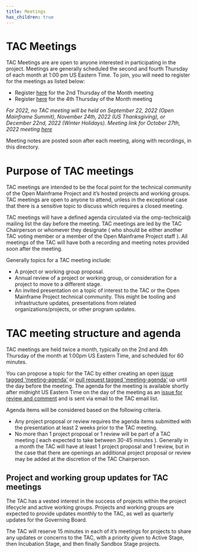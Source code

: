 ```yaml
---
title: Meetings
has_children: true
---
```


# TAC Meetings

TAC Meetings are are open to anyone interested in participating in the project. Meetings are generally scheduled the second and fourth Thursday of each month at 1:00 pm US Eastern Time. To join, you will need to register for the meetings as listed below:

- Register [here](https://zoom-lfx.platform.linuxfoundation.org/meeting/91496599232) for the 2nd Thursday of the Month meeting
- Register [here](https://zoom-lfx.platform.linuxfoundation.org/meeting/93630303264) for the 4th Thursday of the Month meeting

_For 2022, no TAC meeting will be held on September 22, 2022 (Open Mainframe Summit), November 24th, 2022 (US Thanksgiving), or December 22nd, 2022 (Winter Holidays). Meeting link for October 27th, 2022 meeting [here](https://zoom-lfx.platform.linuxfoundation.org/meeting/95116979391)_

Meeting notes are posted soon after each meeting, along with recordings, in this directory.

# Purpose of TAC meetings

TAC meetings are intended to be the focal point for the technical community of the Open Mainframe Project and it’s hosted projects and working groups. TAC meetings are open to anyone to attend, unless in the exceptional case that there is a sensitive topic to discuss which requires a closed meeting.

TAC meetings will have a defined agenda circulated via the omp-technical@ mailing list the day before the meeting. TAC meetings are led by the TAC Chairperson or whomever they designate ( who should be either another TAC voting member or a member of the Open Mainframe Project staff ). All meetings of the TAC will have both a recording and meeting notes provided soon after the meeting.

Generally topics for a TAC meeting include:

*   A project or working group proposal.
*   Annual review of a project or working group, or consideration for a project to move to a different stage.
*   An invited presentation on a topic of interest to the TAC or the Open Mainframe Project technical community. This might be tooling and infrastructure updates, presentations from related organizations/projects, or other program updates.

# TAC meeting structure and agenda

TAC meetings are held twice a month, typically on the 2nd and 4th Thursday of the month at 1:00pm US Eastern Time, and scheduled for 60 minutes. 

You can propose a topic for the TAC by either creating an open [issue tagged 'meeting-agenda'](https://github.com/openmainframeproject/tac/issues/new?labels=meeting-agenda) or [pull request tagged 'meeting-agenda'](https://github.com/openmainframeproject/tac/pulls?q=label%3Ameeting-agenda) up until the day before the meeting. The agenda for the meeting is available shortly after midnight US Eastern Time on the day of the meeting as an [issue for review and comment](https://github.com/openmainframeproject/tac/labels/meeting) and is sent via email to the TAC email list.

Agenda items will be considered based on the following criteria.

*   Any project proposal or review requires the agenda items submitted with the presentation at least 2 weeks prior to the TAC meeting.
*   No more than 1 project proposal or 1 review will be part of a TAC meeting ( each expected to take between 30-45 minutes ). Generally in a month the TAC will have at least 1 project proposal and 1 review, but in the case that there are openings an additional project proposal or review may be added at the discretion of the TAC Chairperson.

## Project and working group updates for TAC meetings

The TAC has a vested interest in the success of projects within the project lifecycle and active working groups. Projects and working groups are expected to provide updates monthly to the TAC, as well as quarterly updates for the Governing Board.

The TAC will reserve 15 minutes in each of it’s meetings for projects to share any updates or concerns to the TAC, with a priority given to Active Stage, then Incubation Stage, and then finally Sandbox Stage projects.
